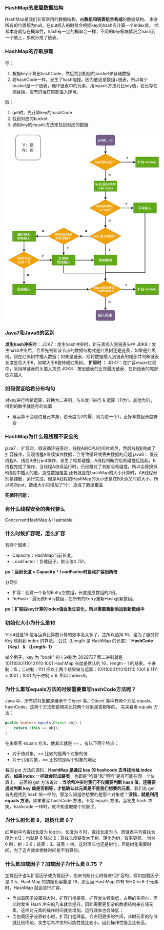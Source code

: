 ### HashMap的底层数据结构

HashMap是我们非常常用的数据结构，由**数组和链表组合构成**的数据结构。
本身所有的位置都为null，在put插入的时候会根据key的hash去计算一个index值。
哈希本身就存在概率性，hash有一定的概率会一样，不同的key极端情况会hash到一个值上，那就形成了链表。

### HashMap的存取原理

存：

1. 根据key计算出hashCode，然后找到相应的bucket来存储数据
2. 若hashCode一样，发生了hash碰撞。因为底层是数组+链表，所以每个bucket是一个链表，循环链表中的元素，用equals方法对比key值，若已存在则替换，没有的话在尾部插入即可。

取：

1. get时，先计算key的hashCode
2. 找到对应的bucket
3. 调用key的equals方法来找到对应的数据

![hashmap](hashmap.assets/hashmap.png)

### Java7和Java8的区别

**发生hash冲突时：**
JDK7：发生hash冲突时，新元素插入到链表头中
JDK8：发生hash冲突后，会优先判断该节点的数据结构式是红黑树还是链表，如果是红黑树，则在红黑树中插入数据；如果是链表，则将数据插入到链表的尾部并判断链表长度是否大于8，如果大于8要转成红黑树。
**扩容时 ：**
JDK7：在扩容resize过程中，采用单链表的头插入方式
JDK8：按旧链表的正序遍历链表、在新链表的尾部依次插入

### 如何保证哈希分布均匀

对key进行哈希运算，转换为二进制，与长度-1进行 & 运算（11为1，其他为0），得到的数字就是存的位置

- 与运算不会超过自己本身，若长度为2的幂，则为若干个1，正好与数组长度符合

### HashMap为什么是线程不安全的

java7：
扩容时，假设循环链表时，线程A的CPU时间片耗尽，然后线程B完成了扩容操作，反观线程A继续操作数据，会导致循环或丢失数据的问题
java8：
假设线程A、线程B进行put操作，发生了哈希碰撞，A线程判断完哈希碰撞后挂起，B线程完成了操作，当线程A继续运行时，已经跳过了判断哈希碰撞，所以会替换掉B线程中插入的值，造成数据覆盖
还有就是在hashMap的大小计算时，AB线程分别是挂起，运行完成，但是A线程的HashMap的大小还是在B未添加时的大小，所以两次put，数组大小只增加了1个，造成了数据覆盖

**死循环问题：**

### 有什么线程安全的类代替么

ConcurrentHashMap & Hashtable

### 什么时候扩容呢，怎么扩容

有两个因素：

- Capacity：HashMap当前长度。
- LoadFactor：负载因子，默认值0.75f。

**ps：当前长度 > Capacity \* LoadFactor时自动扩容到两倍**

分两步

- 扩容：创建一个新的Entry空数组，长度是原数组的2倍。
- ReHash：遍历原Entry数组，把所有的Entry重新Hash到新数组。

**ps：扩容后key计算的index值会发生变化，所以需要重新添加到新数组中**

### 初始化大小为什么是16

1<<4就是16
位与运算比算数计算的效率高太多了，之所以选择 16，是为了服务将 Key 映射到 index 的算法。
公式（Length 是 HashMap 的长度）：**HashCode（Key） & （Length- 1）**

举个例子，key 为 "book" 的十进制为 3029737 那二进制就是 101110001110101110 1001 HashMap 长度是默认的 16，length - 1 的结果。十进制 : 15；二进制 : 1111
把以上两个结果做与运算：101110001110101110 1001 & 1111 = 1001；1001 的十进制 = 9, 所以 index=9。

### 为什么重写equals方法的时候需要重写hashCode方法呢？

Java 中，所有的对象都是继承于 Object 类。Ojbect 类中有两个方法 equals、hashCode，这两个方法都是用来比较两个对象是否相等的。
先来看看 equals 方法：

```java
public boolean equals(Object obj) {
    return (this == obj);
}
```

在未重写 equals 方法，他其实就是 == 。有以下两个特点：

- 对于值对象，== 比较的是两个对象的值
- 对于引用对象，== 比较的是两个对象的地址

看回 put 方法的源码：**HashMap 是通过 key 的 hashcode 去寻找地址 index 的。如果 index 一样就会形成链表**，也即是"狗哥"和"阿狗"是有可能在同一个位置上。
前面的 get 方法说过：**当哈希冲突时我们不仅需要判断 hash 值，还需要通过判断 key 值是否相等，才能确认此元素是不是我们想要的元素**。我们去 get 首先是找到 hash 值一样的，那怎么知道你想要的是那个对象呢？**没错，就是利用 equals 方法**，如果重写 hashCode 方法，不写 equals 方法，当发生 hash 冲突，hashcode 一样时，就不知道取哪个对象了。

### 为什么树化是 8，退树化是 6？

红黑树平均查找长度为 log(n)，长度为 8 时，查找长度为 3，而链表平均查找长度为 n/2；也就是 8 除以 2；查找长度链表大于树，转化为树，效率更高。
当为 6 时，树：2.6；链表：3。链表 > 树。这时理应也还是树化，但是树化需要时间，为了这点效率牺牲时间是不划算的。

### 什么是加载因子？加载因子为什么是 0.75 ？

加载因子也叫扩容因子或负载因子，用来判断什么时候进行扩容的，假如加载因子是 0.5，HashMap 的初始化容量是 16，那么当 HashMap 中有 16*0.5=8 个元素时，HashMap 就会进行扩容。

- 当加载因子设置较大时，扩容门槛提高，扩容发生频率低，占用的空间小，但此时发生 Hash 冲突的几率就会提升，因此需要更复杂的数据结构来存储元素，这样对元素的操作时间就会增加，运行效率也会降低；
- 当加载因子设置较小时，扩容门槛降低，会占用更多的空间，此时元素的存储就比较稀疏，发生哈希冲突的可能性就比较小，因此操作性能会比较高。